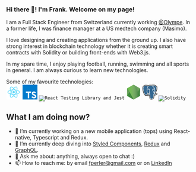 ### Hi there 👋! I'm Frank. Welcome on my page!

I am a Full Stack Engineer from Switzerland currently working [@Olympe](https://olympe.io/). In a former life, I was finance manager at a US medtech company (Masimo).

I love designing and creating applications from the ground up. I also have strong interest in blockchain technology whether it is creating smart contracts with Solidity or building front-ends with Web3.js. 

In my spare time, I enjoy playing football, running, swimming and all sports in general. I am always curious to learn new technologies.

Some of my favourite technologies: <br>
<code><img height="40" alt="React" src="https://raw.githubusercontent.com/github/explore/80688e429a7d4ef2fca1e82350fe8e3517d3494d/topics/react/react.png"></code>
<code><img height="40" alt="Typescript" src="https://raw.githubusercontent.com/github/explore/80688e429a7d4ef2fca1e82350fe8e3517d3494d/topics/typescript/typescript.png"></code>
<code><img height="40" alt="React Testing Library and Jest" src="https://avatars0.githubusercontent.com/u/49996085?s=200&v=4"></code>
<code><img height="40" alt="nodeJs" src="https://raw.githubusercontent.com/github/explore/80688e429a7d4ef2fca1e82350fe8e3517d3494d/topics/nodejs/nodejs.png"></code>
<code><img height="40" alt="postgresql" src="https://raw.githubusercontent.com/github/explore/80688e429a7d4ef2fca1e82350fe8e3517d3494d/topics/postgresql/postgresql.png"></code>
<code><img height="40" alt="Solidity" src="https://docs.soliditylang.org/en/v0.8.7/_images/logo.svg"></code>

## What I am doing now?

- 🔭 I’m currently working on a new mobile application (tops) using React-native, Typescript and Redux.
- 🌱 I’m currently deep diving into [Styled Components](https://styled-components.com/), [Redux](https://redux.js.org/) and [GraphQL](https://graphql.org/learn/).
- 💬 Ask me about: anything, always open to chat :)
- 📫 How to reach me: by email fperler@gmail.com or on [LinkedIn](https://www.linkedin.com/in/frank-perler/) 
